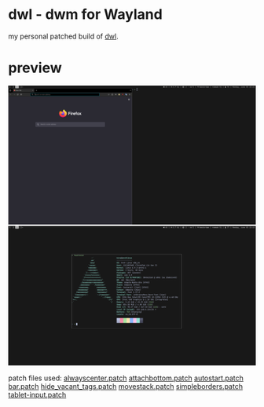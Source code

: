 # dwl - dwm for Wayland
my personal patched build of [dwl](https://codeberg.org/dwl/dwl).

# preview

![0](images/dwl.png)
![1](images/dwl1.png)


patch files used:
[alwayscenter.patch](https://codeberg.org/dwl/dwl-patches/src/branch/main/patches/alwayscenter)
[attachbottom.patch](https://codeberg.org/dwl/dwl-patches/src/branch/main/patches/attachbottom)
[autostart.patch](https://codeberg.org/dwl/dwl-patches/src/branch/main/patches/autostart)
[bar.patch](https://codeberg.org/dwl/dwl-patches/src/branch/main/patches/bar)
[hide_vacant_tags.patch](https://codeberg.org/dwl/dwl-patches/src/branch/main/patches/hide_vacant_tags)
[movestack.patch](https://codeberg.org/dwl/dwl-patches/src/branch/main/patches/movestack)
[simpleborders.patch](https://codeberg.org/dwl/dwl-patches/src/branch/main/patches/simpleborders)
[tablet-input.patch](https://codeberg.org/dwl/dwl-patches/src/branch/main/patches/tablet-input)
